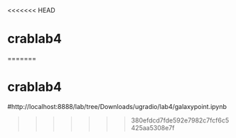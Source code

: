<<<<<<< HEAD
# crablab4
=======
# crablab4 
#http://localhost:8888/lab/tree/Downloads/ugradio/lab4/galaxypoint.ipynb
>>>>>>> 380efdcd7fde592e7982c7fcf6c5425aa5308e7f
